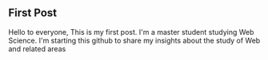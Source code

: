 ## First Post

Hello to everyone, This is my first post. I'm a master student studying Web Science. I'm starting this github to share my insights about the study of Web and related areas

